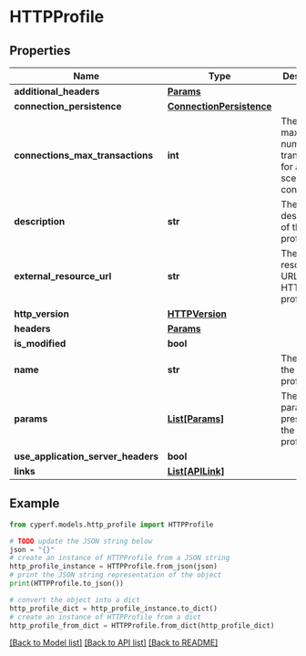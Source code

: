 # HTTPProfile


## Properties

Name | Type | Description | Notes
------------ | ------------- | ------------- | -------------
**additional_headers** | [**Params**](Params.md) |  | [optional] 
**connection_persistence** | [**ConnectionPersistence**](ConnectionPersistence.md) |  | [optional] 
**connections_max_transactions** | **int** | The maximum number of transactions for all scenario connections. | [optional] 
**description** | **str** | The description of the HTTP profile. | 
**external_resource_url** | **str** | The external resource URL of the HTTP profile. | [optional] 
**http_version** | [**HTTPVersion**](HTTPVersion.md) |  | [optional] 
**headers** | [**Params**](Params.md) |  | [optional] 
**is_modified** | **bool** |  | [optional] 
**name** | **str** | The name of the HTTP profile. | 
**params** | [**List[Params]**](Params.md) | The list of parameters present in the HTTP profile. | [optional] 
**use_application_server_headers** | **bool** |  | [optional] 
**links** | [**List[APILink]**](APILink.md) |  | [optional] 

## Example

```python
from cyperf.models.http_profile import HTTPProfile

# TODO update the JSON string below
json = "{}"
# create an instance of HTTPProfile from a JSON string
http_profile_instance = HTTPProfile.from_json(json)
# print the JSON string representation of the object
print(HTTPProfile.to_json())

# convert the object into a dict
http_profile_dict = http_profile_instance.to_dict()
# create an instance of HTTPProfile from a dict
http_profile_from_dict = HTTPProfile.from_dict(http_profile_dict)
```
[[Back to Model list]](../README.md#documentation-for-models) [[Back to API list]](../README.md#documentation-for-api-endpoints) [[Back to README]](../README.md)


